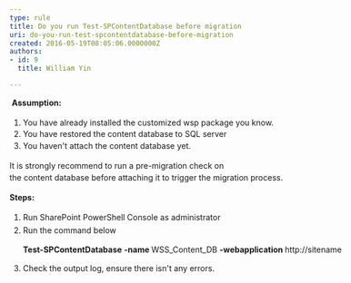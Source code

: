 ```yaml
---
type: rule
title: Do you run Test-SPContentDatabase before migration
uri: do-you-run-test-spcontentdatabase-before-migration
created: 2016-05-19T08:05:06.0000000Z
authors:
- id: 9
  title: William Yin

---
```




<span class='intro'> <p><span style="line-height&#58;20.8px;">&#160;<strong>​​​Assumption&#58;</strong></span></p><ol><li><span style="line-height&#58;20.8px;">You have already installed th​e customized wsp package you know.</span><br></li><li><span style="line-height&#58;20.8px;">You have restored the content database to SQL server</span><br></li><li><span style="line-height&#58;20.8px;">You haven't attach the content database yet.</span><br></li></ol><p><span style="line-height&#58;20.8px;"><span style="line-height&#58;20.8px;">It&#160;</span><span style="line-height&#58;20.8px;">is strongly recommend to run&#160;</span><span style="line-height&#58;20.8px;">a pre-migration check on the&#160;content&#160;</span><span style="line-height&#58;20.8px;">database</span><span style="line-height&#58;20.8px;">&#160;before attaching it to trigger the migration process</span><span style="line-height&#58;20.8px;">.</span><br></span></p> </span>

<div><span style="line-height&#58;20.8px;"><strong>Steps&#58;</strong></span></div><ol><li><span style="line-height&#58;1.6;">​Run&#160;SharePoint Pow</span><span style="line-height&#58;1.6;">erShell Console as&#160;admini​strator</span><br></li><li><span style="line-height&#58;1.6;">​Run the command below</span><span style="line-height&#58;1.6;">​​</span><span style="line-height&#58;1.6;">​​</span><div><p class="ssw15-rteElement-CodeArea" style="width&#58;770.031px;">​​​​<span></span><strong>Test-SPContentDatabase</strong> <strong>-</strong><strong>name </strong>WSS_Content_DB <strong>-</strong><strong>webapplication </strong>http&#58;//sitename​<span></span></p></div></li><li><span style="line-height&#58;1.6;">Check the output log, ensure there isn't any errors.</span></li></ol>


